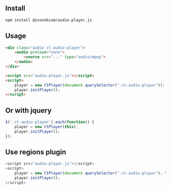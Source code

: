 ## Install

```sh
npm install @zvonokcom/audio-player.js
```

## Usage

```html
<div class="audio ct-audio-player">
    <audio preload="none">
        <source src="..." type="audio/mpeg">
    </audio>
</div>

<script src="audio-player.js"></script>
<script>
    player = new CtPlayer(document.querySelector(".ct-audio-player"));
    player.initPlayer();
</script>
```

## Or with jquery
```js
$('.ct-audio-player').each(function() {
    player = new CtPlayer(this);
    player.initPlayer();
});
```

## Use regions plugin

```js
<script src="audio-player.js"></script>
<script>
    player = new CtPlayer(document.querySelector(".ct-audio-player"), true);
    player.initPlayer();
</script>
```
